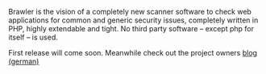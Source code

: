Brawler is the vision of a completely new scanner software to check web applications for common and generic security issues, completely written in PHP, highly extendable and tight. No third party software – except php for itself – is used.

First release will come soon. Meanwhile check out the project owners [blog (german)](http://phphacker.net/2009/12/04/workshop-brawler-–%C2%A0the-web-application-security-scanner-teil-0/)